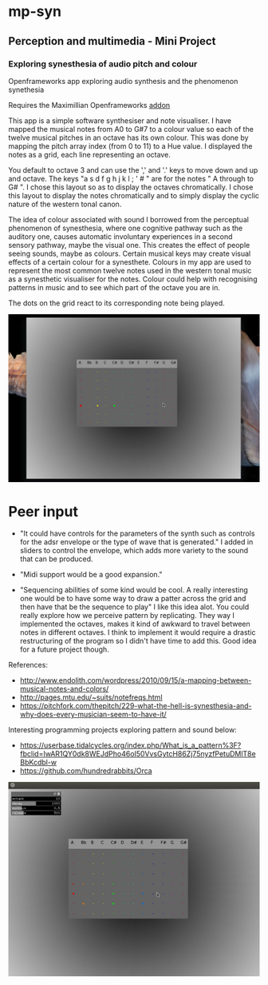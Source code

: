 # mp-syn
## Perception and multimedia - Mini Project
### Exploring synesthesia of audio pitch and colour

Openframeworks app exploring audio synthesis and the phenomenon synethesia

Requires the Maximillian Openframeworks [addon](https://github.com/micknoise/Maximilian)

This app is a simple software synthesiser and note visualiser. I have mapped the musical notes from A0 to G#7 to a colour value so each of the twelve musical pitches in an octave has its own colour. This was done by mapping the pitch array index (from 0 to 11) to a Hue value. I displayed the notes as a grid, each line representing an octave.

You default to octave 3 and can use the ',' and '.' keys to move down and up and octave. The keys "a s d f g h j k l ; ' # " are for the notes " A through to G# ". I chose this layout so as to display the octaves chromatically. I chose this layout to display the notes chromatically and to simply display the cyclic nature of the western tonal canon.

The idea of colour associated with sound I borrowed from the perceptual phenomenon of synesthesia, where one cognitive pathway such as the auditory one, causes automatic involuntary experiences in a second sensory pathway, maybe the visual one. This creates the effect of people seeing sounds, maybe as colours. Certain musical keys may create visual effects of a certain colour for a synesthete. Colours in my app are used to represent the most common twelve notes used in the western tonal music as a synesthetic visualiser for the notes. Colour could help with recognising patterns in music and to see which part of the octave you are in.

The dots on the grid react to its corresponding note being played.

![Interface image ](https://github.com/C1harlieL/mp-syn/blob/master/interface.jpeg)

# Peer input

- "It could have controls for the parameters of the synth such as controls for the adsr envelope or the type of wave that is generated."
  I added in sliders to control the envelope, which adds more variety to the sound that can be produced.

- "Midi support would be a good expansion."

- "Sequencing abilities of some kind would be cool. A really interesting one would be to have some way to draw a patter across the grid and then have that be the sequence to play"
   I like this idea alot. You could really explore how we perceive pattern by replicating. They way I implemented the octaves, makes it kind of awkward to travel between notes in different octaves. I think to implement it would require a drastic restructuring of the program so I didn't have time to add this. Good idea for a future project though.


References:

- http://www.endolith.com/wordpress/2010/09/15/a-mapping-between-musical-notes-and-colors/
- http://pages.mtu.edu/~suits/notefreqs.html
- https://pitchfork.com/thepitch/229-what-the-hell-is-synesthesia-and-why-does-every-musician-seem-to-have-it/

Interesting programming projects exploring  pattern and sound below:
- https://userbase.tidalcycles.org/index.php/What_is_a_pattern%3F?fbclid=IwAR1QY0dk8WEJdPho46oI50VvsGytcH86Zj75nyzfPetuDMlT8eBbKcdbl-w
- https://github.com/hundredrabbits/Orca

![Mpsyn image ](https://github.com/C1harlieL/mp-syn/blob/master/mpsyn.jpeg)
